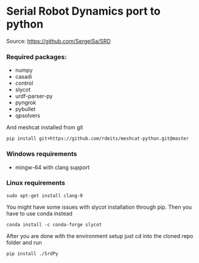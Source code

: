 # Serial Robot Dynamics port to python
Source: https://github.com/SergeiSa/SRD

### Required packages:
+ numpy
+ casadi
+ control
+ slycot 
+ urdf-parser-py
+ pyngrok
+ pybullet
+ qpsolvers

And meshcat installed from git
```
pip install git+https://github.com/rdeits/meshcat-python.git@master
```
### Windows requirements
+ mingw-64 with clang support

### Linux requirements
```
sudo apt-get install clang-9
```



You might have some issues with slycot installation through pip. Then you have to use conda instead
```
conda install -c conda-forge slycot
```

After you are done with the environment setup just cd into the cloned repo folder and run
```
pip install ./SrdPy
```

